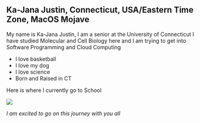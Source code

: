 ## Ka-Jana Justin, Connecticut, USA/Eastern Time Zone, MacOS Mojave

My name is Ka-Jana Justin, I am a senior at the University of Connecticut I have studied Molecular and Cell Biology here and I am trying to get into Software Programming and Cloud Computing

- I love basketball
- I love my dog
- I love science 
- Born and Raised in CT

Here is where I currently go to School

![](https://mir-s3-cdn-cf.behance.net/project_modules/disp/95e46965467217.5af4fe079fbb9.png)

*I am excited to go on this journey with you all*

